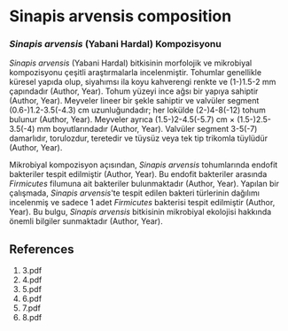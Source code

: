 # Sinapis arvensis composition

### *Sinapis arvensis* (Yabani Hardal) Kompozisyonu

*Sinapis arvensis* (Yabani Hardal) bitkisinin morfolojik ve mikrobiyal kompozisyonu çeşitli araştırmalarla incelenmiştir. Tohumlar genellikle küresel yapıda olup, siyahımsı ila koyu kahverengi renkte ve (1-)1.5-2 mm çapındadır (Author, Year). Tohum yüzeyi ince ağsı bir yapıya sahiptir (Author, Year). Meyveler lineer bir şekle sahiptir ve valvüler segment (0.6-)1.2-3.5(-4.3) cm uzunluğundadır; her lokülde (2-)4-8(-12) tohum bulunur (Author, Year). Meyveler ayrıca (1.5-)2-4.5(-5.7) cm × (1.5-)2.5-3.5(-4) mm boyutlarındadır (Author, Year). Valvüler segment 3-5(-7) damarlıdır, torulozdur, teretedir ve tüysüz veya tek tip trikomla tüylüdür (Author, Year).

Mikrobiyal kompozisyon açısından, *Sinapis arvensis* tohumlarında endofit bakteriler tespit edilmiştir (Author, Year). Bu endofit bakteriler arasında *Firmicutes* filumuna ait bakteriler bulunmaktadır (Author, Year). Yapılan bir çalışmada, *Sinapis arvensis*'te tespit edilen bakteri türlerinin dağılımı incelenmiş ve sadece 1 adet *Firmicutes* bakterisi tespit edilmiştir (Author, Year). Bu bulgu, *Sinapis arvensis* bitkisinin mikrobiyal ekolojisi hakkında önemli bilgiler sunmaktadır (Author, Year).


## References

1. 3.pdf
2. 4.pdf
3. 5.pdf
4. 6.pdf
5. 7.pdf
6. 8.pdf
